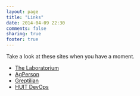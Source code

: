 ```yaml
---
layout: page
title: "Links"
date: 2014-04-09 22:30
comments: false
sharing: true
footer: true
---
```

Take a look at these sites when you have a moment.

* [The Laboratorium](http://laboratorium.net)
* [AgPerson](http://agperson.com)
* [Greptilian](http://greptilian.com)
* [HUIT DevOps](http://devops.huit.harvard.edu)

